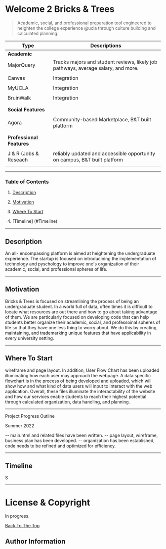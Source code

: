 # Welcome 2 Bricks & Trees 

> Academic, social, and professional preparation tool engineered to heighten the college experience @ucla through culture building and calculated planning.

| Type  |  Descriptions  |  
|  ------   |    -------     |  
|     **Academic**           |
|MajorQuery |  Tracks majors and student reviews, likely job pathways, average salary, and more. |         
|           |                |               
|Canvas     |  Integration   |               
|           |                |              
| MyUCLA    | Integration    |
|           |                |    
|BruinWalk  | Integration    |
|           |                |
|           |                |
|      **Social Features**   |
|     |        |
|  Agora    | Community-based Marketplace, B&T built platform           |
|           |                |
|           |                |
| **Professional Features**  |
|           |      |
| J & R (Jobs & Reseach      |   reliably updated and accessible opportunity on campus, B&T built platform           |
|            |               |









---





### Table of Contents

1. [Description](#description)

2. [Motivation](#motivation)

3. [Where To Start](#Where-To-Start)

4. [Timeline] (#Timeline)




---

## Description

An all- encompassing platform is aimed at heightening the undergraduate experience. The startup is focused on introducining the implementation of technology and pyschology to improve one's organization of their academic, social, and professional spheres of life. 


---
## Motivation

Bricks & Trees is focused on streamlining the process of being an undergraduate student. In a world full of data, often times it is difficult to locate what resources are out there and how to go about taking advantage of them. We are particularly focused on developing code that can help students better organize their academic, social, and professoinal spheres of life so that they have one less thing to worry about. We do this by creating, maintaining, and trademarking unique features that have applicability in every university setting. 

---

## Where To Start

wireframe and page layout. In addition, User Flow Chart has been uploaded illuminating how each user may approach the webpage. A data specific flowchart is in the process of being developed and uploaded, which will show how and what kind of data users will input to interact with the web application. Overall, these files illuminate the interactability of the website and how our services enable students to reach their highest potential through calculated organization, data handling, and planning. 

---

Project Progress Outline 

Summer 2022

-- main.html and related files have been written.
-- page layout, wireframe, business plan has been developed.
-- organization has been established, code needs to be refined and optimized for efficiency. 

---
## Timeline


S






---

# License & Copyright
In progress. 

[Back To The Top](#bruin-plan-project)


## Author Information

